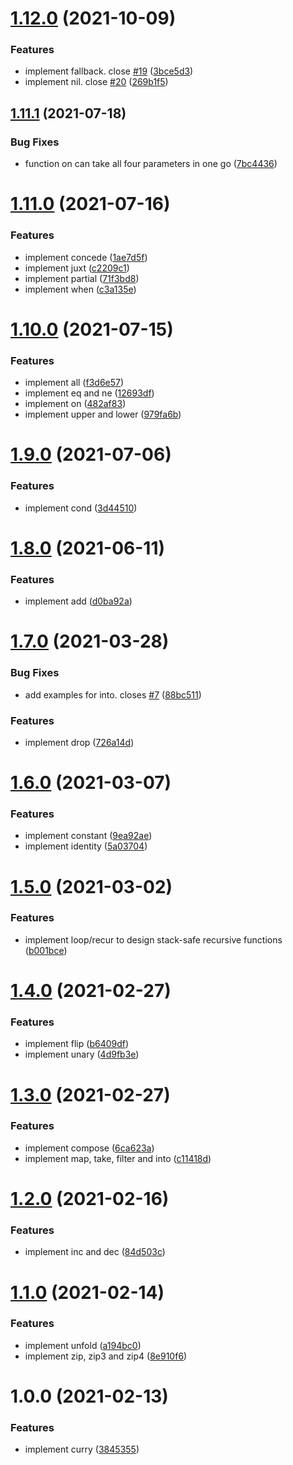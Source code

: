 # [1.12.0](https://github.com/customcommander/functionaut/compare/v1.11.1...v1.12.0) (2021-10-09)


### Features

* implement fallback. close [#19](https://github.com/customcommander/functionaut/issues/19) ([3bce5d3](https://github.com/customcommander/functionaut/commit/3bce5d304569106686b3e5d7e17144f79eaff0d3))
* implement nil. close [#20](https://github.com/customcommander/functionaut/issues/20) ([269b1f5](https://github.com/customcommander/functionaut/commit/269b1f54aad18554560f9684958166d3caa04537))

## [1.11.1](https://github.com/customcommander/functionaut/compare/v1.11.0...v1.11.1) (2021-07-18)


### Bug Fixes

* function on can take all four parameters in one go ([7bc4436](https://github.com/customcommander/functionaut/commit/7bc44366ca90c98b96a8d6286972efc48e5df55b))

# [1.11.0](https://github.com/customcommander/functionaut/compare/v1.10.0...v1.11.0) (2021-07-16)


### Features

* implement concede ([1ae7d5f](https://github.com/customcommander/functionaut/commit/1ae7d5f4b867f3301bf4823c403ac46826c401b8))
* implement juxt ([c2209c1](https://github.com/customcommander/functionaut/commit/c2209c199d075863fdc0e44c5e8e20a16e7391c5))
* implement partial ([71f3bd8](https://github.com/customcommander/functionaut/commit/71f3bd84d7885c7439fc8f346e34a10388da420e))
* implement when ([c3a135e](https://github.com/customcommander/functionaut/commit/c3a135e3ae8e859cfcd22482b88699748ad7d7ed))

# [1.10.0](https://github.com/customcommander/functionaut/compare/v1.9.0...v1.10.0) (2021-07-15)


### Features

* implement all ([f3d6e57](https://github.com/customcommander/functionaut/commit/f3d6e579165b38d4941f86ffb3ee345c0b84174b))
* implement eq and ne ([12693df](https://github.com/customcommander/functionaut/commit/12693dfdc938c6c618dd83e835907f845a6c423f))
* implement on ([482af83](https://github.com/customcommander/functionaut/commit/482af83ca9653d1cf61143973fe9e2f19e3a0e51))
* implement upper and lower ([979fa6b](https://github.com/customcommander/functionaut/commit/979fa6bf47a067c7bc607ad7ea61306c8ffe88f9))

# [1.9.0](https://github.com/customcommander/functionaut/compare/v1.8.0...v1.9.0) (2021-07-06)


### Features

* implement cond ([3d44510](https://github.com/customcommander/functionaut/commit/3d445102fd7b1e1528e097eb32fa42d16e3f02b2))

# [1.8.0](https://github.com/customcommander/functionaut/compare/v1.7.0...v1.8.0) (2021-06-11)


### Features

* implement add ([d0ba92a](https://github.com/customcommander/functionaut/commit/d0ba92a1e38652a5242a6920285ba48dcce54038))

# [1.7.0](https://github.com/customcommander/functionaut/compare/v1.6.0...v1.7.0) (2021-03-28)


### Bug Fixes

* add examples for into. closes [#7](https://github.com/customcommander/functionaut/issues/7) ([88bc511](https://github.com/customcommander/functionaut/commit/88bc511e1af173a1b1d85db9d42abdb7912a1824))


### Features

* implement drop ([726a14d](https://github.com/customcommander/functionaut/commit/726a14d8a4bfa75883739c582ceea05fb239c389))

# [1.6.0](https://github.com/customcommander/functionaut/compare/v1.5.0...v1.6.0) (2021-03-07)


### Features

* implement constant ([9ea92ae](https://github.com/customcommander/functionaut/commit/9ea92ae61a75da3bfd1f274332345c881304b0bf))
* implement identity ([5a03704](https://github.com/customcommander/functionaut/commit/5a0370457228b44c65589ed532dcc247229dc54c))

# [1.5.0](https://github.com/customcommander/functionaut/compare/v1.4.0...v1.5.0) (2021-03-02)


### Features

* implement loop/recur to design stack-safe recursive functions ([b001bce](https://github.com/customcommander/functionaut/commit/b001bceb92754ffe475bc3bd7fbc110752384bde))

# [1.4.0](https://github.com/customcommander/functionaut/compare/v1.3.0...v1.4.0) (2021-02-27)


### Features

* implement flip ([b6409df](https://github.com/customcommander/functionaut/commit/b6409dfc976d4b0daee6703830dd6c9d0c9c345a))
* implement unary ([4d9fb3e](https://github.com/customcommander/functionaut/commit/4d9fb3e5f105a4bbce3bc2b2466059647fd27759))

# [1.3.0](https://github.com/customcommander/functionaut/compare/v1.2.0...v1.3.0) (2021-02-27)


### Features

* implement compose ([6ca623a](https://github.com/customcommander/functionaut/commit/6ca623aa7155d2c0695118df725cddad5a404126))
* implement map, take, filter and into ([c11418d](https://github.com/customcommander/functionaut/commit/c11418db6f8f2b92156b2b881870a6630a461d50))

# [1.2.0](https://github.com/customcommander/functionaut/compare/v1.1.0...v1.2.0) (2021-02-16)


### Features

* implement inc and dec ([84d503c](https://github.com/customcommander/functionaut/commit/84d503cbd119300cf3b271124b531614fca7a6dc))

# [1.1.0](https://github.com/customcommander/functionaut/compare/v1.0.0...v1.1.0) (2021-02-14)


### Features

* implement unfold ([a194bc0](https://github.com/customcommander/functionaut/commit/a194bc096ce8d86152616b56b392bba24a26cca3))
* implement zip, zip3 and zip4 ([8e910f6](https://github.com/customcommander/functionaut/commit/8e910f6d53dc59e3c6d2d7aa35e6a02a2f885ed5))

# 1.0.0 (2021-02-13)


### Features

* implement curry ([3845355](https://github.com/customcommander/functionaut/commit/38453557702e4814c123f41507d3b08e09df216a))
